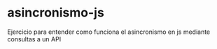 # asincronismo-js
Ejercicio para entender como funciona el asincronismo en js mediante consultas a un API
